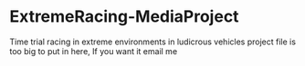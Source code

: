 # ExtremeRacing-MediaProject
Time trial racing in extreme environments in ludicrous vehicles
project file is too big to put in here, If you want it email me 
